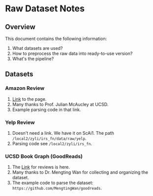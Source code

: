 # Raw Dataset Notes

## Overview

This document contains the following information:

1. What datasets are used?
2. How to preprocess the raw data into ready-to-use version?
3. What's the pipeline?

## Datasets

### Amazon Review

1. [Link](http://jmcauley.ucsd.edu/data/amazon/links.html) to the page. 
2. Many thanks to Prof. Julian McAucley at UCSD.
3. Example parsing code in that link.

### Yelp Review

1. Doesn't need a link. We have it on ScAi1. The path `/local2/zyli/irs_fn/data/raw/yelp`.
2. Parsing code see `/local2/zyli/irs_fn`.

### UCSD Book Graph (GoodReads)

1. The [Link](https://sites.google.com/eng.ucsd.edu/ucsdbookgraph/reviews?authuser=0) for reviews is here. 
2. Many thanks to Dr. Mengting Wan for collecting and organizing the dataset.
3. The example code to parse the dataset: `https://github.com/MengtingWan/goodreads`.
